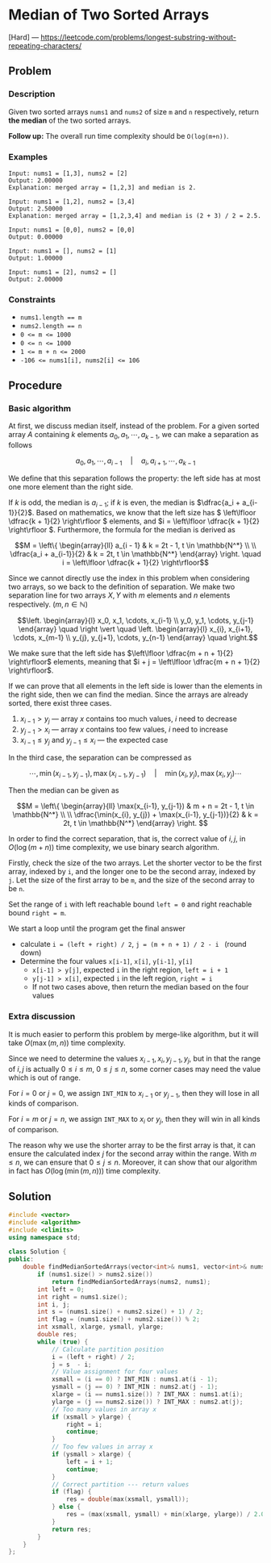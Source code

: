 # Median of Two Sorted Arrays

[Hard] — https://leetcode.com/problems/longest-substring-without-repeating-characters/

## Problem

### Description

Given two sorted arrays `nums1` and `nums2` of size `m` and `n` respectively, return **the median** of the two sorted arrays.

**Follow up:** The overall run time complexity should be `O(log(m+n))`.

### Examples

```
Input: nums1 = [1,3], nums2 = [2]
Output: 2.00000
Explanation: merged array = [1,2,3] and median is 2.
```

```
Input: nums1 = [1,2], nums2 = [3,4]
Output: 2.50000
Explanation: merged array = [1,2,3,4] and median is (2 + 3) / 2 = 2.5.
```

```
Input: nums1 = [0,0], nums2 = [0,0]
Output: 0.00000
```

```
Input: nums1 = [], nums2 = [1]
Output: 1.00000
```

```
Input: nums1 = [2], nums2 = []
Output: 2.00000
```

### Constraints

- `nums1.length == m`
- `nums2.length == n`
- `0 <= m <= 1000`
- `0 <= n <= 1000`
- `1 <= m + n <= 2000`
- `-106 <= nums1[i], nums2[i] <= 106`

## Procedure

### Basic algorithm

At first, we discuss median itself, instead of the problem. For a given sorted array $A$ containing $k$ elements $a_0, a_1, \cdots , a_{k-1}$, we can make a separation as follows

$$a_0, a_1, \cdots , a_{i - 1}\quad  | \quad a_i, a_{i+1}, \cdots, a_{k - 1}$$

We define that this separation follows the property: the left side has at most one more element than the right side. 

If $k$ is odd, the median is $a_{i-1}$; if $k$ is even, the median is $\dfrac{a_i + a_{i-1}}{2}$. Based on mathematics, we know that the left size has $ \left\lfloor \dfrac{k + 1}{2} \right\rfloor $ elements, and $i = \left\lfloor \dfrac{k + 1}{2} \right\rfloor $. Furthermore, the formula for the median is derived as

$$M = \left\{ \begin{array}{ll} a_{i - 1} & k = 2t - 1, t \in \mathbb{N^*} \\ \\ \dfrac{a_i + a_{i-1}}{2} & k = 2t, t \in \mathbb{N^*} \end{array} \right. \quad i = \left\lfloor \dfrac{k + 1}{2} \right\rfloor$$

Since we cannot directly use the index in this problem when considering two arrays, so we back to the definition of separation. We make two separation line for two arrays $X, Y$ with $m$ elements and $n$ elements respectively. ($m, n \in \mathbb{N}$)

$$\left. \begin{array}{l} x_0, x_1, \cdots, x_{i-1} \\ y_0, y_1, \cdots, y_{j-1} \end{array} \quad \right \vert \quad \left. \begin{array}{l} x_{i}, x_{i+1}, \cdots, x_{m-1} \\ y_{j}, y_{j+1}, \cdots, y_{n-1} \end{array} \quad \right.$$

We make sure that the left side has $\left\lfloor \dfrac{m + n + 1}{2} \right\rfloor$ elements, meaning that $i + j = \left\lfloor \dfrac{m + n + 1}{2} \right\rfloor$. 

If we can prove that all elements in the left side is lower than the elements in the right side, then we can find the median. Since the arrays are already sorted, there exist three cases.

1. $x_{i-1} > y_{j}$ — array $x$ contains too much values, $i$ need to decrease
2. $y_{j-1} > x_{i}$ — array $x$ contains too few values, $i$ need to increase
3. $x_{i-1} \le y_{j}$ and $y_{j - 1} \le x_{i}$ — the expected case

In the third case, the separation can be compressed as

$$\cdots, \min(x_{i-1}, y_{j-1}), \max(x_{i-1}, y_{j-1}) \quad | \quad \min(x_{i}, y_{j}), \max(x_{i}, y_{j}) \cdots$$

Then the median can be given as

$$M = \left\{ \begin{array}{ll} \max(x_{i-1}, y_{j-1}) & m + n = 2t - 1, t \in \mathbb{N^*} \\ \\ \dfrac{\min(x_{i}, y_{j}) + \max(x_{i-1}, y_{j-1})}{2} & k = 2t, t \in \mathbb{N^*} \end{array} \right. $$

In order to find the correct separation, that is, the correct value of $i, j$, in $O(\log (m + n))$ time complexity, we use binary search algorithm.

Firstly, check the size of the two arrays. Let the shorter vector to be the first array, indexed by `i`, and the longer one to be the second array, indexed by `j`. Let the size of the first array to be `m`, and the size of the second array to be `n`.

Set the range of `i` with left reachable bound `left = 0` and right reachable bound `right = m`. 

We start a loop until the program get the final answer

- calculate `i = (left + right) / 2`, `j = (m + n + 1) / 2 - i ` (round down)
- Determine the four values `x[i-1]`, `x[i]`, `y[i-1]`, `y[i]`
    - `x[i-1] > y[j]`, expected `i` in the right region, `left = i + 1`
    - `y[j-1] > x[i]`, expected `i` in the left region, `right = i`
    - If not two cases above, then return the median based on the four values

### Extra discussion

It is much easier to perform this problem by merge-like algorithm, but it will take $O(\max(m, n))$ time complexity.

Since we need to determine the values $x_{i-1}, x_i, y_{j-1}, y_j$, but in that the range of $i, j$ is actually $0 \le i \le m,\ 0 \le j \le n$, some corner cases may need the value which is out of range.

For $i = 0$ or $j = 0$, we assign `INT_MIN` to $x_{i-1}$ or $y_{j - 1}$, then they will lose in all kinds of comparison. 

For $i = m$ or $j = n$, we assign `INT_MAX` to $x_i$ or $y_j$, then they will win in all kinds of comparison. 

The reason why we use the shorter array to be the first array is that, it can ensure the calculated index $j$ for the second array within the range. With $m \le n$, we can ensure that $0 \le j \le n$. Moreover, it can show that our algorithm in fact has $O(\log(\min(m, n)))$ time complexity.

## Solution

```c++
#include <vector>
#include <algorithm>
#include <climits>
using namespace std;

class Solution {
public:
    double findMedianSortedArrays(vector<int>& nums1, vector<int>& nums2) {
        if (nums1.size() > nums2.size())
            return findMedianSortedArrays(nums2, nums1);
        int left = 0;
        int right = nums1.size();
        int i, j;
        int s = (nums1.size() + nums2.size() + 1) / 2;
        int flag = (nums1.size() + nums2.size()) % 2;
        int xsmall, xlarge, ysmall, ylarge;
        double res;
        while (true) {
            // Calculate partition position
            i = (left + right) / 2;
            j = s  - i;
            // Value assignment for four values
            xsmall = (i == 0) ? INT_MIN : nums1.at(i - 1);
            ysmall = (j == 0) ? INT_MIN : nums2.at(j - 1);
            xlarge = (i == nums1.size()) ? INT_MAX : nums1.at(i);
            ylarge = (j == nums2.size()) ? INT_MAX : nums2.at(j);
            // Too many values in array x
            if (xsmall > ylarge) {
                right = i;
                continue;
            }
            // Too few values in array x
            if (ysmall > xlarge) {
                left = i + 1;
                continue;
            }
            // Correct partition --- return values
            if (flag) {
                res = double(max(xsmall, ysmall));
            } else {
                res = (max(xsmall, ysmall) + min(xlarge, ylarge)) / 2.0;
            }
            return res;
        }
    }
};
```

